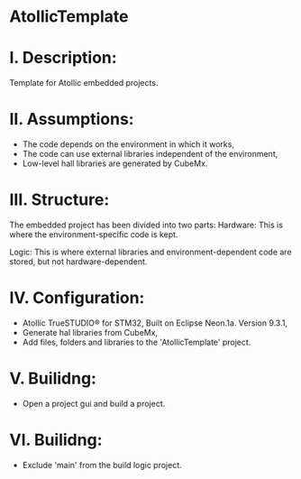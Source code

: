 # AtollicTemplate
# I. Description:
Template for Atollic embedded projects.

# II. Assumptions:
- The code depends on the environment in which it works,
- The code can use external libraries independent of the environment,
- Low-level hall libraries are generated by CubeMx.

# III. Structure:
The embedded project has been divided into two parts:
Hardware:
This is where the environment-specific code is kept.

Logic:
This is where external libraries and environment-dependent code are stored, but not hardware-dependent.

# IV. Configuration:
- Atollic TrueSTUDIO® for STM32, Built on Eclipse Neon.1a. Version 9.3.1,
- Generate hal libraries from CubeMx,
- Add files, folders and libraries to the 'AtollicTemplate' project.

# V. Builidng:
- Open a project gui and build a project.

# VI. Builidng:
- Exclude 'main' from the build logic project.
